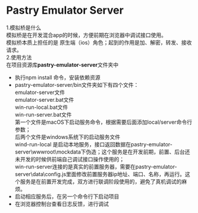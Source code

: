 # Pastry Emulator Server
1.模拟桥是什么   
模拟桥是在开发混合app的时候，方便前期在浏览器中调试接口使用。    
模拟桥本质上担任的是  原生端（ios）角色；起到的作用是加、解密，转发、接收请求。     
2.使用方法     
在项目资源库**pastry-emulator-server**文件夹中    
- 执行npm install 命令，安装依赖资源     
- pastry-emulator-server/bin文件夹如下有四个文件：    
     emulator-server文件    
     emulator-server.bat文件     
     win-run-local.bat文件    
     win-run-server.bat文件   
     第一个文件是macOS下启动服务命令，根据需要后面添加local/server命令行参数；  
     后两个文件是windows系统下的启动服务文件    
     wind-run-local 是启动本地服务，接口返回数据在pastry-emulator-server\wwwroot\mockdata下伪造；这个服务是在开发前期，前置、后台还未开发的时候供前端自己调试接口操作使用的；    
     win-run-server连接的是真实的前置服务器，需要在pastry-emulator-server\data\config.js里面修改前置服务器ip地址、端口、名称，再运行。这个服务是在前置开发完成，双方进行联调阶段使用的，避免了真机调试的麻烦。     
- 启动相应服务后，在另一个命令行下启动项目      
- 在浏览器控制台查看日志反馈，进行调试      
  


